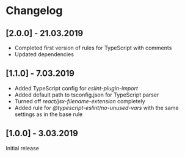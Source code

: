 # Changelog

## [2.0.0] - 21.03.2019
- Completed first version of rules for TypeScript with comments
- Updated dependencies

## [1.1.0] - 7.03.2019
- Added TypeScript config for _eslint-plugin-import_
- Added default path to tsconfig.json for TypeScript parser
- Turned off _react/jsx-filename-extension_ completely
- Added rule for _@typescript-eslint/no-unused-vars_ with the same settings as in the base rule

## [1.0.0] - 3.03.2019
Initial release
